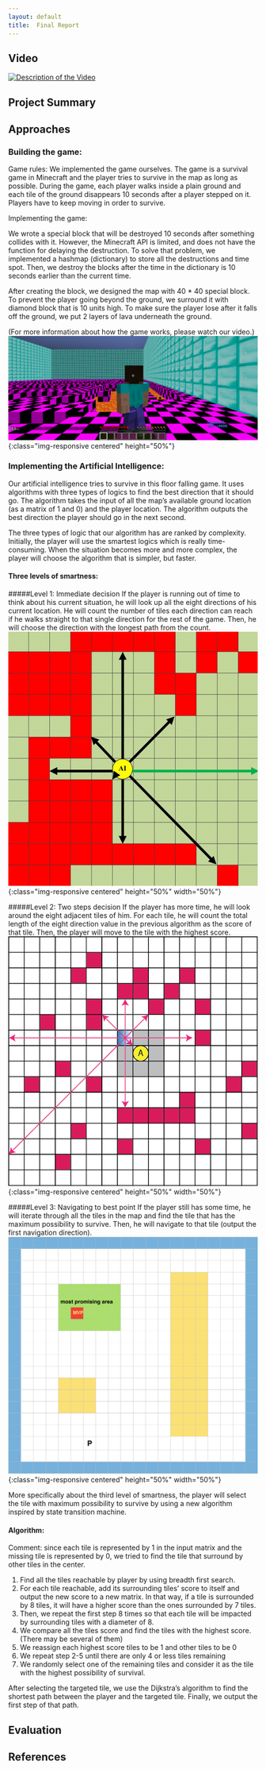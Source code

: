 ```yaml
---
layout: default
title:  Final Report
---
```


## Video

[![Description of the Video](https://img.youtube.com/vi/FI3aW0RabBg/0.jpg)](https://www.youtube.com/watch?v=FI3aW0RabBg)

## Project Summary


## Approaches



### Building the game:

Game rules:
We implemented the game ourselves. The game is a survival game in Minecraft and the player tries to survive in the map as long as possible. During the game, each player walks inside a plain ground and each tile of the ground disappears 10 seconds after a player stepped on it. Players have to keep moving in order to survive. 

Implementing the game:

We wrote a special block that will be destroyed 10 seconds after something collides with it. However, the Minecraft API is limited, and does not have the function for delaying the destruction. To solve that problem, we implemented a hashmap (dictionary) to store all the destructions and time spot. Then, we destroy the blocks after the time in the dictionary is 10 seconds earlier than the current time.

After creating the block, we designed the map with 40 * 40 special block. To prevent the player going beyond the ground, we surround it with diamond block that is 10 units high. To make sure the player lose after it falls off the ground, we put 2 layers of lava underneath the ground.

(For more information about how the game works, please watch our video.)
![Screenshot](Mine3.PNG){:class="img-responsive centered" height="50%"}


### Implementing the Artificial Intelligence:

Our artificial intelligence tries to survive in this floor falling game. It uses algorithms with three types of logics to find the best direction that it should go. The algorithm takes the input of all the map’s available ground location (as a matrix of 1 and 0) and the player location. The algorithm outputs the best direction the player should go in the next second.


The three types of logic that our algorithm has are ranked by complexity. Initially, the player will use the smartest logics which is really time-consuming. When the situation becomes more and more complex, the player will choose the algorithm that is simpler, but faster.

#### Three levels of smartness:

#####Level 1: Immediate decision
If the player is running out of time to think about his current situation, he will look up all the eight directions of his current location. He will count the number of tiles each direction can reach if he walks straight to that single direction for the rest of the game. Then, he will choose the direction with the longest path from the count.
![Breadth First Search](Algorithm2-1.jpg){:class="img-responsive centered" height="50%" width="50%"}

#####Level 2: Two steps decision
If the player has more time, he will look around the eight adjacent tiles of him. For each tile, he will count the total length of the eight direction value in the previous algorithm as the score of that tile. Then, the player will move to the tile with the highest score.
![Breadth First Search](4.png){:class="img-responsive centered" height="50%" width="50%"}

#####Level 3: Navigating to best point
If the player still has some time, he will iterate through all the tiles in the map and find the tile that has the maximum possibility to survive. Then, he will navigate to that tile (output the first navigation direction).
![Breadth First Search](5.png){:class="img-responsive centered" height="50%" width="50%"}

More specifically about the third level of smartness, the player will select the tile with maximum possibility to survive by using a new algorithm inspired by state transition machine.

#### Algorithm:

Comment: since each tile is represented by 1 in the input matrix and the missing tile is represented by 0, we tried to find the tile that surround by other tiles in the center.

1. Find all the tiles reachable by player by using breadth first search.
2. For each tile reachable, add its surrounding tiles’ score to itself and output the new score to a new matrix. In that way, if a tile is surrounded by 8 tiles, it will have a higher score than the ones surrounded by 7 tiles.
3. Then, we repeat the first step 8 times so that each tile will be impacted by surrounding tiles with a diameter of 8.
4. We compare all the tiles score and find the tiles with the highest score. (There may be several of them)
5. We reassign each highest score tiles to be 1 and other tiles to be 0
6. We repeat step 2-5 until there are only 4 or less tiles remaining
7. We randomly select one of the remaining tiles and consider it as the tile with the highest possibility of survival.

After selecting the targeted tile, we use the Dijkstra’s algorithm to find the shortest path between the player and the targeted tile. Finally, we output the first step of that path.

## Evaluation


## References
